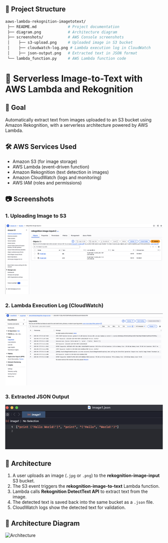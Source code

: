 ## 📂 Project Structure
```bash
aaws-lambda-rekognition-imagetotext/
 ├── README.md              # Project documentation
 ├── diagram.png            # Architecture diagram
 ├── screenshots/           # AWS Console screenshots
 │    ├── s3-upload.png     # Uploaded image in S3 bucket
 │    ├── cloudwatch-log.png # Lambda execution log in CloudWatch
 │    ├── json-output.png   # Extracted text in JSON format
 └── lambda_function.py     # AWS Lambda function code

```
# 🚀 Serverless Image-to-Text with AWS Lambda and Rekognition

## 🎯 Goal
Automatically extract text from images uploaded to an S3 bucket using Amazon Rekognition, with a serverless architecture powered by AWS Lambda.

## 🛠 AWS Services Used
- Amazon S3 (for image storage)
- AWS Lambda (event-driven function)
- Amazon Rekognition (text detection in images)
- Amazon CloudWatch (logs and monitoring)
- AWS IAM (roles and permissions)

## 📷 Screenshots

### 1. Uploading Image to S3
![S3 Upload](screenshots/s3-upload.png)

### 2. Lambda Execution Log (CloudWatch)
![CloudWatch Log](screenshots/cloudwatch-log.png)

### 3. Extracted JSON Output
![JSON Output](screenshots/json-output.png)


## 📌 Architecture
1. A user uploads an image (`.jpg` or `.png`) to the **rekognition-image-input** S3 bucket.
2. The S3 event triggers the **rekognition-image-to-text** Lambda function.
3. Lambda calls **Rekognition DetectText API** to extract text from the image.
4. The detected text is saved back into the same bucket as a `.json` file.
5. CloudWatch logs show the detected text for validation.

## 🎨 Architecture Diagram
![Architecture](diagram.jpeg)

